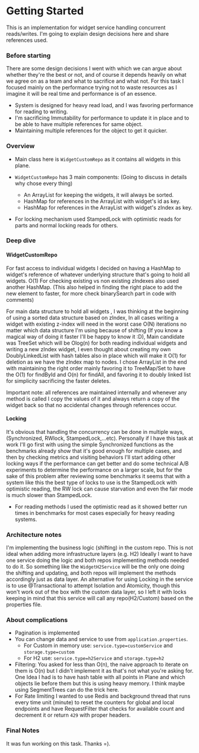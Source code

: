 # Getting Started
This is an implementation for widget service handling concurrent reads/writes.
I'm going to explain design decisions here and share references used.


### Before starting
There are some design decisions I went with which we can argue about whether they're the best or not, and 
of course it depends heavily on what we agree on as a team and what to sacrifice and what not.
For this task I focused mainly on the performance trying not to waste resources as I imagine it will be 
real time and performance is of an essence.

- System is designed for heavy read load, and I was favoring performance for reading to writing.
- I'm sacrificing Immutability for performance to update it in place and to be able to have multiple references for same object.
- Maintaining multiple references for the object to get it quicker.

### Overview

- Main class here is `WidgetCustomRepo` as it contains all widgets in this plane.
- `WidgetCustomRepo` has 3 main components: (Going to discuss in details why chose every thing)
    - An ArrayList for keeping the widgets, it will always be sorted.
    - HashMap for references in the ArrayList with widget's id as key.
    - HashMap for references in the ArrayList with widget's zIndex as key.
    
- For locking mechanism used StampedLock with optimistic reads for parts and normal locking reads for others.


### Deep dive
#### WidgetCustomRepo

For fast access to individual widgets I decided on having a HashMap to widget's reference of whatever underlying structure
that's going to hold all widgets. O(1)
For checking existing vs non existing zIndexes also used another HashMap. (This also helped in finding 
the right place to add the new element to faster, for more check binarySearch part in code with comments)

For main data structure to hold all widgets , I was thinking at the beginning of using a sorted data structure based on zIndex,
In all cases writing a widget with existing z-index will need in the worst case O(N) iterations no matter which data structure 
I'm using because of shifting (If you know a magical way of doing it faster I'll be happy to know it :D), 
Main candidate was TreeSet which will be Olog(n) for both reading individual widgets 
and writing a new zIndex widget, I even thought about creating my own DoublyLinkedList with hash tables also in place
which will make it O(1) for deletion as we have the zIndex map to nodes.
I chose ArrayList in the end with maintaining the right order mainly favoring it to TreeMap/Set to have the O(1) for findById and 
O(n) for findAll, and favoring it to doubly linked list for simplicity sacrificing the faster deletes.

Important note: all references are maintained internally and whenever any method is called 
I copy the values of it and always return a copy of the widget back so that no accidental changes through references occur.

#### Locking
It's obvious that handling the concurrency can be done in multiple ways, (Synchronized, RWlock, StampedLock,...etc). 
Personally if I have this task at work I'll go first with using the simple Synchronized functions as the benchmarks 
already show that it's good enough for multiple cases, and then by checking metrics and visiting behaviors I'll start 
adding other locking ways if the performance can get better and do some technical A/B experiments to determine 
the performance on a larger scale, but for the sake of this problem after reviewing some benchmarks it seems that
with a system like this the best type of locks to use is the StampedLock with optimistic reading, the RW lock can
cause starvation and even the fair mode is much slower than StampedLock. 
- For reading methods I used the optimistic read as it showed better run times in benchmarks for most cases especially for 
heavy reading systems.

### Architecture notes
I'm implementing the business logic (shifting) in the custom repo. This is not ideal when adding more infrastructure layers (e.g. H2)
Ideally I want to have one service doing the logic and both repos implementing methods needed to do it. So something like 
the `WidgetH2Service` will be the only one doing the shifting and updating, and both repos will implement the methods accordingly
just as data layer.
An alternative for using Locking in the service is to use @Transactional to attempt Isolation and Atomicity, though this
won't work out of the box with the custom data layer, so I left it with locks keeping in mind that this  service will 
call any repo(H2/Custom) based on the properties file.

### About complications
- Pagination is implemented
- You can change data and service to use from `application.properties`.
    - For Custom in memory use: `service.type=customService` and `storage.type=custom`
    - For H2 use: `service.type=h2Service` and `storage.type=h2`
- Filtering: You asked for less than O(n), the naive approach to iterate on them is O(n) but I didn't implement it as that's
not what you're asking for. One Idea I had is to have hash table with all points in Plane and which objects lie before them
but this is using heavy memory. I think maybe using SegmentTrees can do the trick here.
- For Rate limiting I wanted to use Redis and background thread that runs every time unit (minute) to reset the counters for
global and local endpoints and have RequestFilter that checks for available count and decrement it or return `429` with proper headers.
 


### Final Notes
It was fun working on this task. Thanks =).
